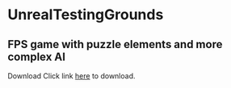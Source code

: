 # UnrealTestingGrounds
FPS game with puzzle elements and more complex AI
---
Download 
Click link [here](https://www.amazon.com/clouddrive/share/t3GKWjUN9d43KedIJ7F7QcqA0toboBVL4nZXe1cuooS "here") to download. 
